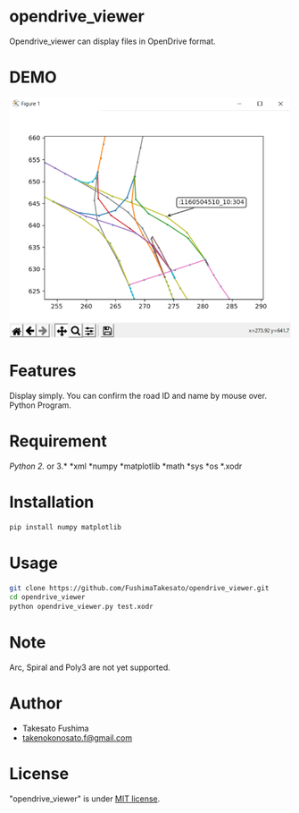 # opendrive_viewer

Opendrive_viewer can display files in OpenDrive format.


# DEMO

![](./opendrive_viewer_gui.png)
 
# Features
 
Display simply.
You can confirm the road ID and name by mouse over.
Python Program.
 
# Requirement
 
*Python 2.* or 3.*
*xml
*numpy
*matplotlib
*math
*sys
*os
*.xodr

# Installation
 
```bash
pip install numpy matplotlib 
```
 
# Usage
 
```bash
git clone https://github.com/FushimaTakesato/opendrive_viewer.git
cd opendrive_viewer
python opendrive_viewer.py test.xodr
```
 
# Note
 
Arc, Spiral and Poly3 are not yet supported.
 
# Author
 
* Takesato Fushima
* takenokonosato.f@gmail.com
 
# License

"opendrive_viewer" is under [MIT license](https://en.wikipedia.org/wiki/MIT_License).

